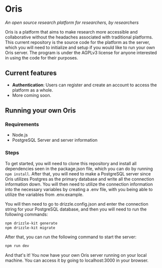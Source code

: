 # Oris
*An open source research platform for researchers, by researchers*

Oris is a platform that aims to make research more accessible and collaborative without the headaches associated with traditional platforms. This current repository is the source code for the platform as the server, which you will need to initialize and setup if you would like to run your own Oris server. The program is under the AGPLv3 license for anyone interested in using the code for their purposes.

## Current features
- **Authentication**: Users can register and create an account to access the platform as a whole.
- More coming soon.

## Running your own Oris

### Requirements
- Node.js
- PostgreSQL Server and server information

### Steps
To get started, you will need to clone this repository and install all dependencies seen in the package.json file, which you can do by running ``npm install``. After that, you will need to make a PostgreSQL server since Oris utilizes Postgres as the primary database and write all the connection information down. You will then need to utilize the connection information into the necessary variables by creating a .env file, with you being able to utilize the variables from .env.example.

You will then need to go to drizzle.config.json and enter the connection string for your PostgreSQL database, and then you will need to run the following commands:

```bash
npm drizzle-kit generate
npm drizzle-kit migrate
```

After that, you can run the following command to start the server:

```bash
npm run dev
```

And that's it! You now have your own Oris server running on your local machine. You can access it by going to localhost:3000 in your browser.
